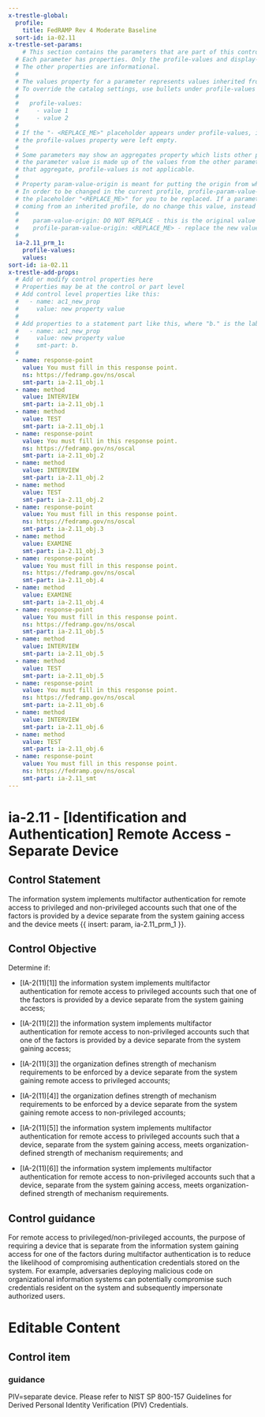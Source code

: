 ```yaml
---
x-trestle-global:
  profile:
    title: FedRAMP Rev 4 Moderate Baseline
  sort-id: ia-02.11
x-trestle-set-params:
    # This section contains the parameters that are part of this control.
  # Each parameter has properties. Only the profile-values and display-name properties are editable.
  # The other properties are informational.
  #
  # The values property for a parameter represents values inherited from the OSCAL catalog.
  # To override the catalog settings, use bullets under profile-values as shown below:
  #
  #   profile-values:
  #     - value 1
  #     - value 2
  #
  # If the "- <REPLACE_ME>" placeholder appears under profile-values, it is the same as if
  # the profile-values property were left empty.
  #
  # Some parameters may show an aggregates property which lists other parameters. This means
  # the parameter value is made up of the values from the other parameters. For parameters
  # that aggregate, profile-values is not applicable.
  #
  # Property param-value-origin is meant for putting the origin from where that parameter comes from.
  # In order to be changed in the current profile, profile-param-value-origin property will be displayed with
  # the placeholder "<REPLACE_ME>" for you to be replaced. If a parameter already has a param-value-origin
  # coming from an inherited profile, do no change this value, instead use profile-param-value-origin as follows:
  #
  #    param-value-origin: DO NOT REPLACE - this is the original value
  #    profile-param-value-origin: <REPLACE_ME> - replace the new value required HERE
  #
  ia-2.11_prm_1:
    profile-values:
    values:
sort-id: ia-02.11
x-trestle-add-props:
  # Add or modify control properties here
  # Properties may be at the control or part level
  # Add control level properties like this:
  #   - name: ac1_new_prop
  #     value: new property value
  #
  # Add properties to a statement part like this, where "b." is the label of the target statement part
  #   - name: ac1_new_prop
  #     value: new property value
  #     smt-part: b.
  #
  - name: response-point
    value: You must fill in this response point.
    ns: https://fedramp.gov/ns/oscal
    smt-part: ia-2.11_obj.1
  - name: method
    value: INTERVIEW
    smt-part: ia-2.11_obj.1
  - name: method
    value: TEST
    smt-part: ia-2.11_obj.1
  - name: response-point
    value: You must fill in this response point.
    ns: https://fedramp.gov/ns/oscal
    smt-part: ia-2.11_obj.2
  - name: method
    value: INTERVIEW
    smt-part: ia-2.11_obj.2
  - name: method
    value: TEST
    smt-part: ia-2.11_obj.2
  - name: response-point
    value: You must fill in this response point.
    ns: https://fedramp.gov/ns/oscal
    smt-part: ia-2.11_obj.3
  - name: method
    value: EXAMINE
    smt-part: ia-2.11_obj.3
  - name: response-point
    value: You must fill in this response point.
    ns: https://fedramp.gov/ns/oscal
    smt-part: ia-2.11_obj.4
  - name: method
    value: EXAMINE
    smt-part: ia-2.11_obj.4
  - name: response-point
    value: You must fill in this response point.
    ns: https://fedramp.gov/ns/oscal
    smt-part: ia-2.11_obj.5
  - name: method
    value: INTERVIEW
    smt-part: ia-2.11_obj.5
  - name: method
    value: TEST
    smt-part: ia-2.11_obj.5
  - name: response-point
    value: You must fill in this response point.
    ns: https://fedramp.gov/ns/oscal
    smt-part: ia-2.11_obj.6
  - name: method
    value: INTERVIEW
    smt-part: ia-2.11_obj.6
  - name: method
    value: TEST
    smt-part: ia-2.11_obj.6
  - name: response-point
    value: You must fill in this response point.
    ns: https://fedramp.gov/ns/oscal
    smt-part: ia-2.11_smt
---
```


# ia-2.11 - \[Identification and Authentication\] Remote Access - Separate Device

## Control Statement

The information system implements multifactor authentication for remote access to privileged and non-privileged accounts such that one of the factors is provided by a device separate from the system gaining access and the device meets {{ insert: param, ia-2.11_prm_1 }}.

## Control Objective

Determine if:

- \[IA-2(11)[1]\] the information system implements multifactor authentication for remote access to privileged accounts such that one of the factors is provided by a device separate from the system gaining access;

- \[IA-2(11)[2]\] the information system implements multifactor authentication for remote access to non-privileged accounts such that one of the factors is provided by a device separate from the system gaining access;

- \[IA-2(11)[3]\] the organization defines strength of mechanism requirements to be enforced by a device separate from the system gaining remote access to privileged accounts;

- \[IA-2(11)[4]\] the organization defines strength of mechanism requirements to be enforced by a device separate from the system gaining remote access to non-privileged accounts;

- \[IA-2(11)[5]\] the information system implements multifactor authentication for remote access to privileged accounts such that a device, separate from the system gaining access, meets organization-defined strength of mechanism requirements; and

- \[IA-2(11)[6]\] the information system implements multifactor authentication for remote access to non-privileged accounts such that a device, separate from the system gaining access, meets organization-defined strength of mechanism requirements.

## Control guidance

For remote access to privileged/non-privileged accounts, the purpose of requiring a device that is separate from the information system gaining access for one of the factors during multifactor authentication is to reduce the likelihood of compromising authentication credentials stored on the system. For example, adversaries deploying malicious code on organizational information systems can potentially compromise such credentials resident on the system and subsequently impersonate authorized users.

# Editable Content

<!-- Make additions and edits below -->
<!-- The above represents the contents of the control as received by the profile, prior to additions. -->
<!-- If the profile makes additions to the control, they will appear below. -->
<!-- The above markdown may not be edited but you may edit the content below, and/or introduce new additions to be made by the profile. -->
<!-- If there is a yaml header at the top, parameter values may be edited. Use --set-parameters to incorporate the changes during assembly. -->
<!-- The content here will then replace what is in the profile for this control, after running profile-assemble. -->
<!-- The added parts in the profile for this control are below.  You may edit them and/or add new ones. -->
<!-- Each addition must have a heading either of the form ## Control my_addition_name -->
<!-- or ## Part a. (where the a. refers to one of the control statement labels.) -->
<!-- "## Control" parts are new parts added after the statement part. -->
<!-- "## Part" parts are new parts added into the top-level statement part with that label. -->
<!-- Subparts may be added with nested hash levels of the form ### My Subpart Name -->
<!-- underneath the parent ## Control or ## Part being added -->
<!-- See https://oscal-compass.github.io/compliance-trestle/tutorials/ssp_profile_catalog_authoring/ssp_profile_catalog_authoring for guidance. -->

## Control item

### guidance

PIV=separate device. Please refer to NIST SP 800-157 Guidelines for Derived Personal Identity Verification (PIV) Credentials.
